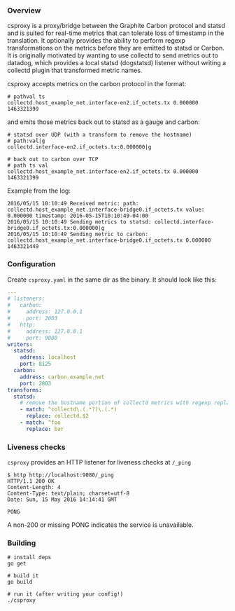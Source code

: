 ### Overview

csproxy is a proxy/bridge between the Graphite Carbon protocol and statsd and is
suited for real-time metrics that can tolerate loss of timestamp in
the translation. It optionally provides the ability to perform
regexp transformations on the metrics before they are emitted to statsd
or Carbon.  It is originally motivated by wanting to use collectd to send
metrics out to datadog, which provides a local statsd (dogstatsd) listener
without writing a collectd plugin that transformed metric names.

csproxy accepts metrics on the carbon protocol in the format:

```
# pathval ts
collectd.host_example_net.interface-en2.if_octets.tx 0.000000 1463321399
```

and emits those metrics back out to statsd as a gauge and carbon:

```
# statsd over UDP (with a transform to remove the hostname)
# path:val|g
collectd.interface-en2.if_octets.tx:0.000000|g

# back out to carbon over TCP
# path ts val
collectd.host_example_net.interface-en2.if_octets.tx 0.000000 1463321399
```

Example from the log:

```
2016/05/15 10:10:49 Received metric: path: collectd.host_example_net.interface-bridge0.if_octets.tx value: 0.000000 timestamp: 2016-05-15T10:10:49-04:00
2016/05/15 10:10:49 Sending metrics to statsd: collectd.interface-bridge0.if_octets.tx:0.000000|g
2016/05/15 10:10:49 Sending metric to carbon: collectd.host_example_net.interface-bridge0.if_octets.tx 0.000000 1463321449
```

### Configuration

Create `csproxy.yaml` in the same dir as the binary.  It should look like this:

```yaml
---
# listeners:
#   carbon:
#     address: 127.0.0.1
#     port: 2003
#   http:
#     address: 127.0.0.1
#     port: 9080
writers:
  statsd:
    address: localhost
    port: 8125
  carbon:
    address: carbon.example.net
    port: 2003
transforms:
  statsd:
    # remove the hostname portion of collectd metrics with regexp replace
    - match: ^collectd\.(.*?)\.(.*)
      replace: collectd.$2
    - match: ^foo
      replace: bar
```

### Liveness checks

`csproxy` provides an HTTP listener for liveness checks at `/_ping`

```
$ http http://localhost:9080/_ping
HTTP/1.1 200 OK
Content-Length: 4
Content-Type: text/plain; charset=utf-8
Date: Sun, 15 May 2016 14:14:41 GMT

PONG
```

A non-200 or missing PONG indicates the service is unavailable.

### Building

```
# install deps
go get

# build it
go build

# run it (after writing your config!)
./csproxy
```
